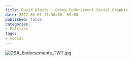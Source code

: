 ```yaml
---
title: David Alexis - Group Endorsement Social Graphic
date: 2022-03-01 17:30:00 -05:00
published: false
categories:
- Politics
tags:
- social
---
```


![DSA_Endorsements_TWT.jpg](/uploads/DSA_Endorsements_TWT.jpg)